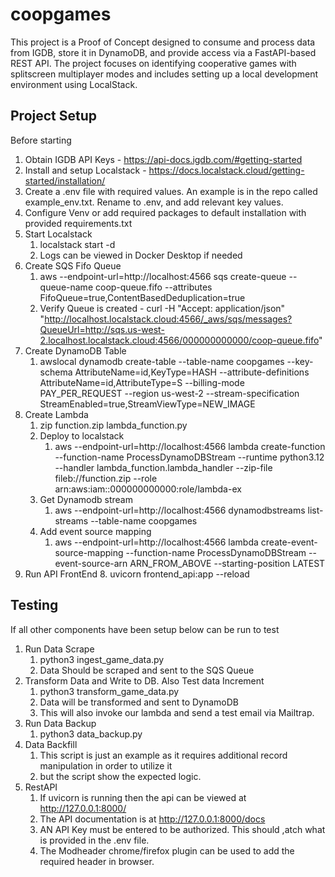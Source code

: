 # coopgames
This project is a Proof of Concept designed 
to consume and process data from IGDB, store it in 
DynamoDB, and provide access via a FastAPI-based REST API. 
The project focuses on identifying cooperative games with splitscreen 
multiplayer modes and includes setting up a local development 
environment using LocalStack.

## Project Setup
Before starting 
1. Obtain IGDB API Keys - https://api-docs.igdb.com/#getting-started
2. Install and setup Localstack - https://docs.localstack.cloud/getting-started/installation/
3. Create a .env file with required values. An example is in the repo called example_env.txt. Rename to .env, and add relevant key values.
4. Configure Venv or add required packages to default installation with provided requirements.txt
5. Start Localstack 
   1. localstack start -d
   2. Logs can be viewed in Docker Desktop if needed
6. Create SQS Fifo Queue 
   1. aws --endpoint-url=http://localhost:4566 sqs create-queue --queue-name coop-queue.fifo --attributes FifoQueue=true,ContentBasedDeduplication=true
   2. Verify Queue is created - curl -H "Accept: application/json" \
    "http://localhost.localstack.cloud:4566/_aws/sqs/messages?QueueUrl=http://sqs.us-west-2.localhost.localstack.cloud:4566/000000000000/coop-queue.fifo"
7. Create DynamoDB Table
   1. awslocal dynamodb create-table --table-name coopgames --key-schema AttributeName=id,KeyType=HASH --attribute-definitions AttributeName=id,AttributeType=S --billing-mode PAY_PER_REQUEST --region us-west-2 --stream-specification StreamEnabled=true,StreamViewType=NEW_IMAGE
8. Create Lambda
   1. zip function.zip lambda_function.py
   2. Deploy to localstack 
      1. aws --endpoint-url=http://localhost:4566 lambda create-function --function-name ProcessDynamoDBStream --runtime python3.12 --handler lambda_function.lambda_handler --zip-file fileb://function.zip --role arn:aws:iam::000000000000:role/lambda-ex 
   3. Get Dynamodb stream 
      1. aws --endpoint-url=http://localhost:4566 dynamodbstreams list-streams --table-name coopgames
   4. Add event source mapping 
      1. aws --endpoint-url=http://localhost:4566 lambda create-event-source-mapping --function-name ProcessDynamoDBStream --event-source-arn ARN_FROM_ABOVE --starting-position LATEST
7. Run API FrontEnd
   8. uvicorn frontend_api:app --reload

## Testing
If all other components have been setup below can be run to test 
1. Run Data Scrape
   1. python3 ingest_game_data.py
   2. Data Should be scraped and sent to the SQS Queue
2. Transform Data and Write to DB. Also Test data Increment
   1. python3 transform_game_data.py
   2. Data will be transformed and sent to DynamoDB
   3. This will also invoke our lambda and send a test email via Mailtrap.
3. Run Data Backup
   1. python3 data_backup.py
4. Data Backfill
   1. This script is just an example as it requires additional record manipulation in order to utilize it
   2. but the script show the expected logic.
5. RestAPI
   1. If uvicorn is running then the api can be viewed at http://127.0.0.1:8000/
   2. The API documentation is at http://127.0.0.1:8000/docs
   3. AN API Key must be entered to be authorized. This should ,atch what is provided in the .env file.
   4. The Modheader chrome/firefox plugin can be used to add the required header in browser.

    